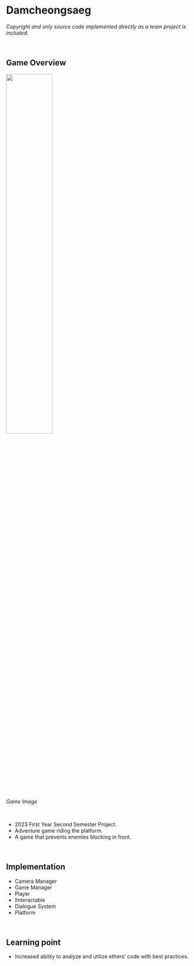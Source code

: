 # Damcheongsaeg
*Copyright and only source code implemented directly as a team project is included.*

<br>

## Game Overview

<div>
  <img src="https://github.com/user-attachments/assets/16bfc9e0-4028-4860-9ae8-0fdb3b064505" style="width: 50%;">
</div>

<p><em>Game Image</em></p>

<br>

- 2023 First Year Second Semester Project.
- Adventure game riding the  platform.
- A game that prevents enemies blocking  in front.

<br>

## Implementation

- Camera Manager
- Game Manager
- Player
- IInteractable
- Dialogue System
- Platform

<br>

## Learning point
- Increased ability to analyze and utilize others' code with  best practices.
